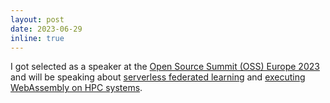 ```yaml
---
layout: post
date: 2023-06-29
inline: true
---
```

I got selected as a speaker at the <a href="https://events.linuxfoundation.org/open-source-summit-europe/">Open Source Summit (OSS) Europe 2023</a> and will be speaking about  <a href="https://sched.co/1OGe2">serverless federated learning</a> and  <a href="https://sched.co/1OMeE">executing WebAssembly on HPC systems</a>.
